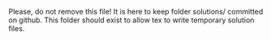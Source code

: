 Please, do not remove this file!
It is here to keep folder solutions/ committed on github.
This folder should exist to allow tex to write temporary solution files.
  
